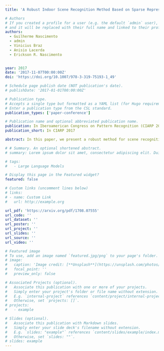 ```yaml
---
title: 'A Robust Indoor Scene Recognition Method Based on Sparse Representation'

# Authors
# If you created a profile for a user (e.g. the default `admin` user), write the username (folder name) here
# and it will be replaced with their full name and linked to their profile.
authors:
  - Guilherme Nascimento
  - admin
  - Vinicius Braz
  - Anisio Lacerda
  - Erickson R. Nascimento 
  

year: 2017
date: '2017-11-07T00:00:00Z'
doi: 'https://doi.org/10.1007/978-3-319-75193-1_49'

# Schedule page publish date (NOT publication's date).
# publishDate: '2017-01-01T00:00:00Z'

# Publication type.
# Accepts a single type but formatted as a YAML list (for Hugo requirements).
# Enter a publication type from the CSL standard.
publication_types: ['paper-conference']

# Publication name and optional abbreviated publication name.
publication: In Iberoamerican Congress on Pattern Recognition (CIARP 2017)
publication_short: In CIARP 2017

abstract: In this paper, we present a robust method for scene recognition, which leverages Convolutional Neural Networks (CNNs) features and Sparse Coding setting by creating a new representation of indoor scenes. Although CNNs highly benefited the fields of computer vision and pattern recognition, convolutional layers adjust weights on a global-approach, which might lead to losing important local details such as objects and small structures. Our proposed scene representation relies on both global features that mostly refers to environment’s structure, and local features that are sparsely combined to capture characteristics of common objects of a given scene. This new representation is based on fragments of the scene and leverages features extracted by CNNs. The experimental evaluation shows that the resulting representation outperforms previous scene recognition methods on Scene15 and MIT67 datasets, and performs competitively on SUN397, while being highly robust to perturbations in the input image such as noise and occlusion.

# # Summary. An optional shortened abstract.
# summary: Lorem ipsum dolor sit amet, consectetur adipiscing elit. Duis posuere tellus ac convallis placerat. Proin tincidunt magna sed ex sollicitudin condimentum.

# tags:
#   - Large Language Models

# Display this page in the Featured widget?
featured: false

# Custom links (uncomment lines below)
# links:
# - name: Custom Link
#   url: http://example.org

url_pdf: 'https://arxiv.org/pdf/1708.07555'
url_code: ''
url_dataset: ''
url_poster: ''
url_project: ''
url_slides: ''
url_source: ''
url_video: ''

# Featured image
# To use, add an image named `featured.jpg/png` to your page's folder.
# image:
#   caption: 'Image credit: [**Unsplash**](https://unsplash.com/photos/pLCdAaMFLTE)'
#   focal_point: ''
#   preview_only: false

# Associated Projects (optional).
#   Associate this publication with one or more of your projects.
#   Simply enter your project's folder or file name without extension.
#   E.g. `internal-project` references `content/project/internal-project/index.md`.
#   Otherwise, set `projects: []`.
# projects:
#   - example

# Slides (optional).
#   Associate this publication with Markdown slides.
#   Simply enter your slide deck's filename without extension.
#   E.g. `slides: "example"` references `content/slides/example/index.md`.
#   Otherwise, set `slides: ""`.
# slides: example
---
```


<!-- {{% callout note %}}
Click the _Cite_ button above to demo the feature to enable visitors to import publication metadata into their reference management software.
{{% /callout %}}

{{% callout note %}}
Create your slides in Markdown - click the _Slides_ button to check out the example.
{{% /callout %}}

Add the publication's **full text** or **supplementary notes** here. You can use rich formatting such as including [code, math, and images](https://docs.hugoblox.com/content/writing-markdown-latex/). -->
